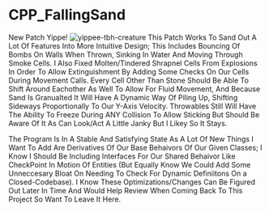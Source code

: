 # CPP_FallingSand
New Patch Yippe!  ![yippee-tbh-creature](https://github.com/Kingerthanu/CPP_FallingSand/assets/76754592/28d9518d-bc91-41fb-a4f4-efd8e78ea2f5)  This Patch Works To Sand Out A Lot Of Features Into More Intuitive Design; This Includes Bouncing Of Bombs On Walls When Thrown, Sinking In Water And Moving Through Smoke Cells. I Also Fixed Molten/Tindered Shrapnel Cells From Explosions In Order To Allow Extinguishment By Adding Some Checks On Our Cells During Movement Calls. Every Cell Other Than Stone Should Be Able To Shift Around Eachother As Well To Allow For Fluid Movement, And Because Sand Is Granualted It Will Have A Dynamic Way Of Piling Up, Shifting Sideways Proportionally To Our Y-Axis Velocity. Throwables Still Will Have The Ability To Freeze During ANY Collision To Allow Sticking But Should Be Aware Of It As Can Look/Act A Little Janky But I Likey So It Stays.

The Program Is In A Stable And Satisfying State As A Lot Of New Things I Want To Add Are Derivatives Of Our Base Behaivors Of Our Given Classes; I Know I Should Be Including Interfaces For Our Shared Behaivor Like CheckPoint In Motion Of Entities (But Equally Know We Could Add Some Unneccesary Bloat On Needing To Check For Dynamic Definiitons On a Closed-Codebase). I Know These Optimizations/Changes Can Be Figured Out Later In Time And Would Help Review When Coming Back To This Project So Want To Leave It Here.

